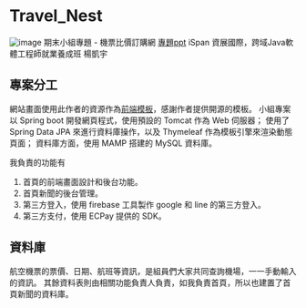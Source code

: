 # Travel_Nest
![image](https://firebasestorage.googleapis.com/v0/b/javel-85c60.appspot.com/o/Travel_Nest.png?alt=media&token=3dcf85bc-fa5d-4a35-8825-ca697c6842c1)
期末小組專題 - 機票比價訂購網
[專題ppt](https://docs.google.com/presentation/d/1wBvzUMSD7u4sN4ec42IK8gBruckoFzE6/edit?usp=drive_link&ouid=102176453339459578791&rtpof=true&sd=true)
iSpan 資展國際，跨域Java軟體工程師就業養成班 楊凱宇

## 專案分工
網站畫面使用此作者的資源作為[前端模板](https://github.com/technext/travelista/tree/master)，感謝作者提供開源的模板。
小組專案以 Spring boot 開發網頁程式，使用預設的 Tomcat 作為 Web 伺服器；
使用了 Spring Data JPA 來進行資料庫操作，以及 Thymeleaf 作為模板引擎來渲染動態頁面；
資料庫方面，使用 MAMP 搭建的 MySQL 資料庫。

我負責的功能有
1. 首頁的前端畫面設計和後台功能。
2. 首頁新聞的後台管理。
3. 第三方登入，使用 firebase 工具製作 google 和 line 的第三方登入。
4. 第三方支付，使用 ECPay 提供的 SDK。

## 資料庫
航空機票的票價、日期、航班等資訊，是組員們大家共同查詢機場，一一手動輸入的資訊。
其餘資料表則由相關功能負責人負責，如我負責首頁，所以也建置了首頁新聞的資料庫。
